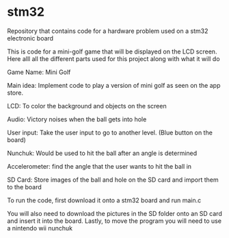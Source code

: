 # stm32
Repository that contains code for a hardware problem used on a stm32 electronic board

This is code for a mini-golf game that will be displayed on the LCD screen. Here alll all the different parts used for this project along with what it will do


Game Name: Mini Golf  

Main idea: Implement code to play a version of mini golf as seen on the app store. 

LCD: To color the background and objects on the screen  

Audio: Victory noises when the ball gets into hole   

User input: Take the user input to go to another level. (Blue button on the board)  

Nunchuk: Would be used to hit the ball after an angle is determined 

Accelerometer: find the angle that the user wants to hit the ball in 

SD Card: Store images of the ball and hole on the SD card and import them to the board 

To run the code, first download it onto a stm32 board and run main.c

You will also need to download the pictures in the SD folder onto an SD card and insert it into the board. Lastly, to move the program you will need to use a nintendo wii nunchuk 
